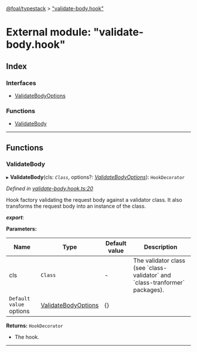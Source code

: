 [@foal/typestack](../README.md) > ["validate-body.hook"](../modules/_validate_body_hook_.md)

# External module: "validate-body.hook"

## Index

### Interfaces

* [ValidateBodyOptions](../interfaces/_validate_body_hook_.validatebodyoptions.md)

### Functions

* [ValidateBody](_validate_body_hook_.md#validatebody)

---

## Functions

<a id="validatebody"></a>

###  ValidateBody

▸ **ValidateBody**(cls: *`Class`*, options?: *[ValidateBodyOptions](../interfaces/_validate_body_hook_.validatebodyoptions.md)*): `HookDecorator`

*Defined in [validate-body.hook.ts:20](https://github.com/FoalTS/foal/blob/70cc46bd/packages/typestack/src/validate-body.hook.ts#L20)*

Hook factory validating the request body against a validator class. It also transforms the request body into an instance of the class.

*__export__*: 

**Parameters:**

| Name | Type | Default value | Description |
| ------ | ------ | ------ | ------ |
| cls | `Class` | - |  The validator class (see \`class-validator\` and \`class-tranformer\` packages). |
| `Default value` options | [ValidateBodyOptions](../interfaces/_validate_body_hook_.validatebodyoptions.md) |  {} |

**Returns:** `HookDecorator`
*   The hook.

___

